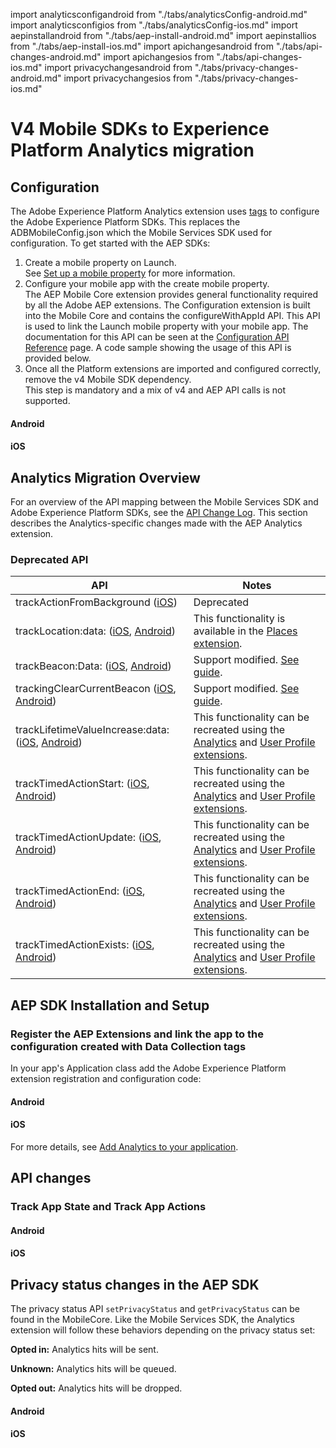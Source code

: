 import analyticsconfigandroid from "./tabs/analyticsConfig-android.md"
import analyticsconfigios from "./tabs/analyticsConfig-ios.md"
import aepinstallandroid from "./tabs/aep-install-android.md"
import aepinstallios from "./tabs/aep-install-ios.md"
import apichangesandroid from "./tabs/api-changes-android.md"
import apichangesios from "./tabs/api-changes-ios.md"
import privacychangesandroid from "./tabs/privacy-changes-android.md"
import privacychangesios from "./tabs/privacy-changes-ios.md"

# V4 Mobile SDKs to Experience Platform Analytics migration

## Configuration

The Adobe Experience Platform Analytics extension uses [tags](https://experience.adobe.com/#/data-collection/) to configure the Adobe Experience Platform SDKs. This replaces the ADBMobileConfig.json which the Mobile Services SDK used for configuration. To get started with the AEP SDKs:

1. Create a mobile property on Launch. <br/>See [Set up a mobile property](https://aep-sdks.gitbook.io/docs/getting-started/create-a-mobile-property) for more information.
1. Configure your mobile app with the create mobile property.<br/>The AEP Mobile Core extension provides general functionality required by all the Adobe AEP extensions. The Configuration extension is built into the Mobile Core and contains the configureWithAppId API. This API is used to link the Launch mobile property with your mobile app. The documentation for this API can be seen at the [Configuration API Reference](https://aep-sdks.gitbook.io/docs/foundation-extensions/mobile-core/configuration/configuration-api-reference#configurewithappid) page. A code sample showing the usage of this API is provided below.
1. Once all the Platform extensions are imported and configured correctly, remove the v4 Mobile SDK dependency. <br/>This step is mandatory and a mix of v4 and AEP API calls is not supported.

<TabsBlock orientation="horizontal" slots="heading, content" repeat="2"/>

#### Android

<analyticsconfigandroid/>

#### iOS

<analyticsconfigios/>

## Analytics Migration Overview

For an overview of the API mapping between the Mobile Services SDK and Adobe Experience Platform SDKs, see the [API Change Log](https://aep-sdks.gitbook.io/docs/resources/upgrading-to-aep/api-change-log). This section describes the Analytics-specific changes made with the AEP Analytics extension.

### Deprecated API

| API | Notes |
|---|---|
| trackActionFromBackground ([iOS](https://experienceleague.adobe.com/docs/mobile-services/ios/analytics-ios/actions.html?lang=en)) | Deprecated |
| trackLocation:data: ([iOS](https://experienceleague.adobe.com/docs/mobile-services/ios/location-ios/geo-poi.html?lang=en), [Android](https://experienceleague.adobe.com/docs/mobile-services/android/location/geo-poi.html?lang=en)) | This functionality is available in the [Places extension](https://aep-sdks.gitbook.io/docs/foundation-extensions/places). |
| trackBeacon:Data: ([iOS](https://experienceleague.adobe.com/docs/mobile-services/ios/location-ios/ibeacon.html?lang=en), [Android](https://experienceleague.adobe.com/docs/mobile-services/android/location/beacon.html?lang=en)) | Support modified. [See guide](https://aep-sdks.gitbook.io/docs/resources/user-guides/track-beacon). |
| trackingClearCurrentBeacon ([iOS](https://experienceleague.adobe.com/docs/mobile-services/ios/location-ios/ibeacon.html?lang=en), [Android](https://experienceleague.adobe.com/docs/mobile-services/android/location/beacon.html?lang=en)) | Support modified. [See guide](https://aep-sdks.gitbook.io/docs/resources/user-guides/track-beacon). |
| trackLifetimeValueIncrease:data: ([iOS](https://experienceleague.adobe.com/docs/mobile-services/ios/analytics-ios/lifetime-value.html?lang=en), [Android](https://experienceleague.adobe.com/docs/mobile-services/android/analytics-android/lifetime-value.html?lang=en)) | This functionality can be recreated using the [Analytics](https://aep-sdks.gitbook.io/docs/using-mobile-extensions/adobe-analytics) and [User Profile extensions](https://aep-sdks.gitbook.io/docs/foundation-extensions/profile).
| trackTimedActionStart: ([iOS](https://experienceleague.adobe.com/docs/mobile-services/ios/analytics-ios/timed-actions.html?lang=en), [Android](https://experienceleague.adobe.com/docs/mobile-services/android/analytics-android/timed-actions.html?lang=en)) | This functionality can be recreated using the [Analytics](https://aep-sdks.gitbook.io/docs/using-mobile-extensions/adobe-analytics) and [User Profile extensions](https://aep-sdks.gitbook.io/docs/foundation-extensions/profile).
| trackTimedActionUpdate: ([iOS](https://experienceleague.adobe.com/docs/mobile-services/ios/analytics-ios/timed-actions.html?lang=en), [Android](https://experienceleague.adobe.com/docs/mobile-services/android/analytics-android/timed-actions.html?lang=en)) | This functionality can be recreated using the [Analytics](https://aep-sdks.gitbook.io/docs/using-mobile-extensions/adobe-analytics) and [User Profile extensions](https://aep-sdks.gitbook.io/docs/foundation-extensions/profile).
| trackTimedActionEnd: ([iOS](https://experienceleague.adobe.com/docs/mobile-services/ios/analytics-ios/timed-actions.html?lang=en), [Android](https://experienceleague.adobe.com/docs/mobile-services/android/analytics-android/timed-actions.html?lang=en)) | This functionality can be recreated using the [Analytics](https://aep-sdks.gitbook.io/docs/using-mobile-extensions/adobe-analytics) and [User Profile extensions](https://aep-sdks.gitbook.io/docs/foundation-extensions/profile).
| trackTimedActionExists: ([iOS](https://experienceleague.adobe.com/docs/mobile-services/ios/analytics-ios/timed-actions.html?lang=en), [Android](https://experienceleague.adobe.com/docs/mobile-services/android/analytics-android/timed-actions.html?lang=en)) | This functionality can be recreated using the [Analytics](https://aep-sdks.gitbook.io/docs/using-mobile-extensions/adobe-analytics) and [User Profile extensions](https://aep-sdks.gitbook.io/docs/foundation-extensions/profile).

## AEP SDK Installation and Setup

### Register the AEP Extensions and link the app to the configuration created with Data Collection tags

In your app's Application class add the Adobe Experience Platform extension registration and configuration code:

<TabsBlock orientation="horizontal" slots="heading, content" repeat="2"/>

#### Android

<aepinstallandroid/>

#### iOS

<aepinstallios/>

For more details, see [Add Analytics to your application](https://aep-sdks.gitbook.io/docs/using-mobile-extensions/adobe-analytics#add-analytics-to-your-application).

## API changes

### Track App State and Track App Actions

<TabsBlock orientation="horizontal" slots="heading, content" repeat="2"/>

#### Android

<apichangesandroid/>

#### iOS

<apichangesios/>

## Privacy status changes in the AEP SDK

The privacy status API `setPrivacyStatus` and `getPrivacyStatus` can be found in the MobileCore. Like the Mobile Services SDK, the Analytics extension will follow these behaviors depending on the privacy status set:

**Opted in:** Analytics hits will be sent.

**Unknown:** Analytics hits will be queued.

**Opted out:** Analytics hits will be dropped.

<TabsBlock orientation="horizontal" slots="heading, content" repeat="2"/>

#### Android

<privacychangesandroid/>

#### iOS

<privacychangesios/>
